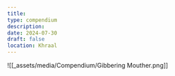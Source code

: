 ```yaml
---
title: 
type: compendium
description: 
date: 2024-07-30
draft: false
location: Khraal
---
```

![[_assets/media/Compendium/Gibbering Mouther.png]]